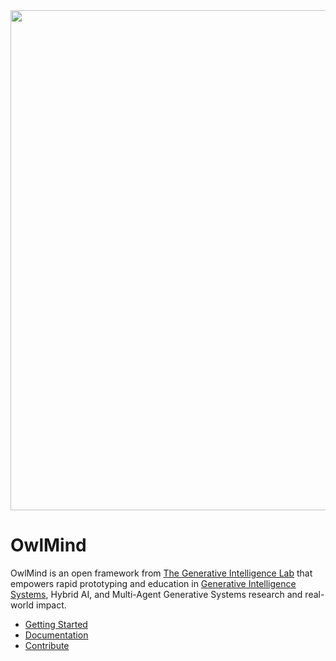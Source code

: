 

<img src="http://generativeintelligencelab.ai/images/docs/owlmind-banner.png" width=800>

# OwlMind 

OwlMind is an open framework from [The Generative Intelligence Lab](http://generativeintelligencelab.ai) that empowers rapid prototyping and education in [Generative Intelligence Systems](https://medium.com/generative-intelligence-lab/generative-intelligence-systems-concepts-and-research-opportunities-0740b1b5c7eb), Hybrid AI, and Multi-Agent Generative Systems research and real-world impact.

* [Getting Started](WIKI)
* [Documentation](WIKI)
* [Contribute](WIKI)
